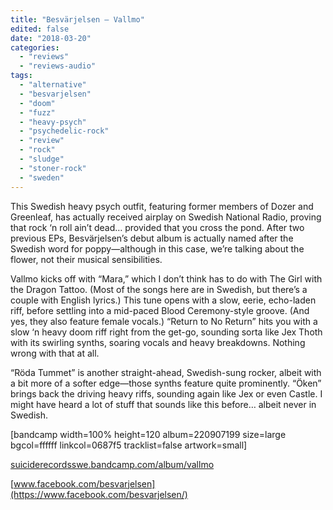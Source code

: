 ```yaml
---
title: "Besvärjelsen – Vallmo"
edited: false
date: "2018-03-20"
categories:
  - "reviews"
  - "reviews-audio"
tags:
  - "alternative"
  - "besvarjelsen"
  - "doom"
  - "fuzz"
  - "heavy-psych"
  - "psychedelic-rock"
  - "review"
  - "rock"
  - "sludge"
  - "stoner-rock"
  - "sweden"
---
```


This Swedish heavy psych outfit, featuring former members of Dozer and Greenleaf, has actually received airplay on Swedish National Radio, proving that rock ‘n roll ain’t dead… provided that you cross the pond. After two previous EPs, Besvärjelsen’s debut album is actually named after the Swedish word for poppy—although in this case, we’re talking about the flower, not their musical sensibilities.

Vallmo kicks off with “Mara,” which I don’t think has to do with The Girl with the Dragon Tattoo. (Most of the songs here are in Swedish, but there’s a couple with English lyrics.) This tune opens with a slow, eerie, echo-laden riff, before settling into a mid-paced Blood Ceremony-style groove. (And yes, they also feature female vocals.) “Return to No Return” hits you with a slow ‘n heavy doom riff right from the get-go, sounding sorta like Jex Thoth with its swirling synths, soaring vocals and heavy breakdowns. Nothing wrong with that at all.

“Röda Tummet” is another straight-ahead, Swedish-sung rocker, albeit with a bit more of a softer edge—those synths feature quite prominently. “Öken” brings back the driving heavy riffs, sounding again like Jex or even Castle. I might have heard a lot of stuff that sounds like this before… albeit never in Swedish.

\[bandcamp width=100% height=120 album=220907199 size=large bgcol=ffffff linkcol=0687f5 tracklist=false artwork=small\]

[suiciderecordsswe.bandcamp.com/album/vallmo](https://suiciderecordsswe.bandcamp.com/album/vallmo)

[www.facebook.com/besvarjelsen](https://www.facebook.com/besvarjelsen/)
